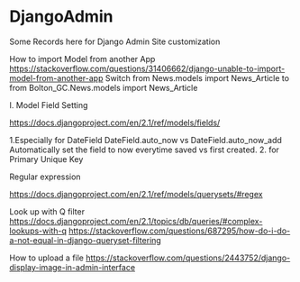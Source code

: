 # DjangoAdmin
Some Records here for Django Admin Site customization

How to import Model from another App
https://stackoverflow.com/questions/31406662/django-unable-to-import-model-from-another-app
Switch
from News.models import News_Article
to
from Bolton_GC.News.models import News_Article


I. Model Field Setting 

https://docs.djangoproject.com/en/2.1/ref/models/fields/ 

1.Especially for DateField
DateField.auto_now vs DateField.auto_now_add
Automatically set the field to now everytime saved vs first created. 
2. for Primary Unique Key




Regular expression

https://docs.djangoproject.com/en/2.1/ref/models/querysets/#regex

Look up with Q filter
https://docs.djangoproject.com/en/2.1/topics/db/queries/#complex-lookups-with-q
https://stackoverflow.com/questions/687295/how-do-i-do-a-not-equal-in-django-queryset-filtering

How to upload a file
https://stackoverflow.com/questions/2443752/django-display-image-in-admin-interface

